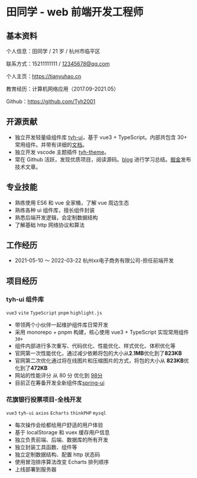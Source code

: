 # 田同学 - web 前端开发工程师

## 基本资料

个人信息：田同学 / 21 岁 / 杭州市临平区

联系方式：15211111111 / 12345678@qq.com

个人主页：https://tianyuhao.cn

教育经历：计算机网络应用（2017.09-2021.05）

Github：https://github.com/Tyh2001

## 开源贡献

- 独立开发轻量级组件库 [tyh-ui](https://github.com/Tyh2001/tyh-ui)，基于 vue3 + TypeScript。内部共包含 30+ 常用组件。并带有详细的[文档](https://tianyuhao.cn/v3)。
- 独立开发 vscode 主题插件 [tyh-theme](https://github.com/Tyh2001/tyh-theme-vscode)。
- 常在 Github 活跃，发现优质项目，阅读源码。[blog](https://tianyuhao.cn/blog) 进行学习总结。[掘金](https://juejin.cn/user/2243446742456888)发布技术文章。

## 专业技能

- 熟练使用 ES6 和 vue 全家桶，了解 vue 周边生态
- 熟练各种 ui 组件库，擅长组件封装
- 熟悉后端开发逻辑，会定制数据结构
- 了解基础 http 网络协议和算法

## 工作经历

- 2021-05-10 ～ 2022-03-22 杭州xx电子商务有限公司-担任前端开发

## 项目经历

### tyh-ui 组件库

`vue3` `vite` `TypeScript` `pnpm` `highlight.js`

- 带领两个小伙伴一起维护组件库日常开发
- 采用 monorepo + pnpm 构建，核心使用 vue3 + TypeScript 实现常用组件 `30+`
- 组件内部进行多次重写、代码优化、性能优化、样式优化、体积优化等
- 官网第一次性能优化，通过减少依赖将包的大小从**2.1MB**优化到了**823KB**
- 官网第二次优化通过将在线图片和压缩图片的方式，将包的大小从 **823KB**优化到了**472KB**
- 网站的性能评分 从 80 分 优化到 [98分](https://github.com/Tyh2001/tian-classmate/blob/master/assets/score-98.png?raw=true)
- 目前正在筹备开发全新组件库[spring-ui](https://github.com/Tyh2001/spring-ui)

### 花旗银行投票项目-全栈开发

`vue3` `tyh-ui` `axios` `Echarts` `thinkPHP` `mysql`

- 每次操作会给都给用户舒适的用户体验
- 基于 localStorage 和 vuex 缓存用户信息
- 独立负责前端、后端、数据库的所有开发
- 独立封装工具函数、组件等
- 独立定制数据结构、配置 http 状态码
- 使用冒泡排序算法改变 Echarts 排列顺序
- 上线部署到服务器
